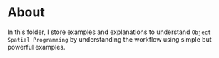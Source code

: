 # About

In this folder, I store examples and explanations to understand `Object Spatial Programming` by understanding the workflow using simple but powerful examples.
